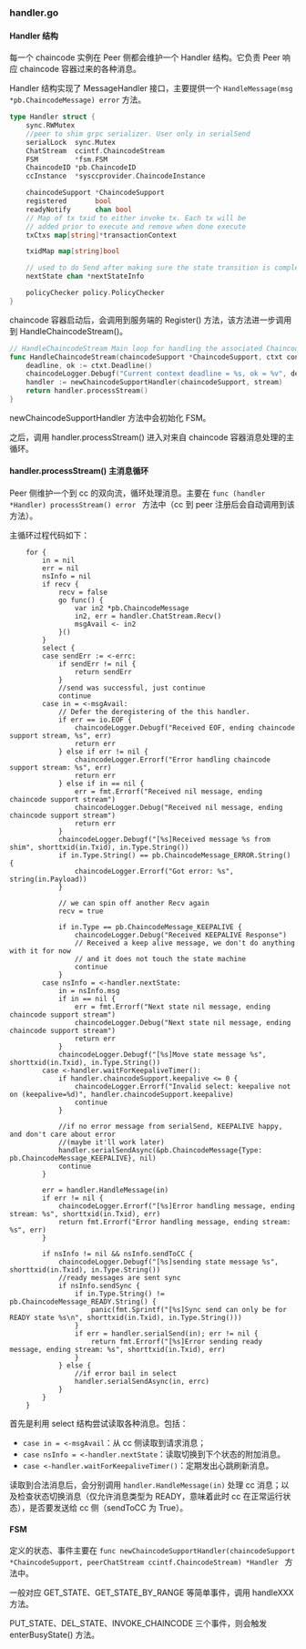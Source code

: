 ### handler.go

#### Handler 结构
每一个 chaincode 实例在 Peer 侧都会维护一个 Handler 结构。它负责 Peer 响应 chaincode 容器过来的各种消息。

Handler 结构实现了 MessageHandler 接口，主要提供一个 `HandleMessage(msg *pb.ChaincodeMessage) error` 方法。

```go
type Handler struct {
	sync.RWMutex
	//peer to shim grpc serializer. User only in serialSend
	serialLock  sync.Mutex
	ChatStream  ccintf.ChaincodeStream
	FSM         *fsm.FSM
	ChaincodeID *pb.ChaincodeID
	ccInstance  *sysccprovider.ChaincodeInstance

	chaincodeSupport *ChaincodeSupport
	registered       bool
	readyNotify      chan bool
	// Map of tx txid to either invoke tx. Each tx will be
	// added prior to execute and remove when done execute
	txCtxs map[string]*transactionContext

	txidMap map[string]bool

	// used to do Send after making sure the state transition is complete
	nextState chan *nextStateInfo

	policyChecker policy.PolicyChecker
}
```

chaincode 容器启动后，会调用到服务端的 Register() 方法，该方法进一步调用到 HandleChaincodeStream()。

```go
// HandleChaincodeStream Main loop for handling the associated Chaincode stream
func HandleChaincodeStream(chaincodeSupport *ChaincodeSupport, ctxt context.Context, stream ccintf.ChaincodeStream) error {
	deadline, ok := ctxt.Deadline()
	chaincodeLogger.Debugf("Current context deadline = %s, ok = %v", deadline, ok)
	handler := newChaincodeSupportHandler(chaincodeSupport, stream)
	return handler.processStream()
}
```

newChaincodeSupportHandler 方法中会初始化 FSM。

之后，调用 handler.processStream() 进入对来自 chaincode 容器消息处理的主循环。	

#### handler.processStream() 主消息循环

Peer 侧维护一个到 cc 的双向流，循环处理消息。主要在 `func (handler *Handler) processStream() error ` 方法中（cc 到 peer 注册后会自动调用到该方法）。

主循环过程代码如下：

```
	for {
		in = nil
		err = nil
		nsInfo = nil
		if recv {
			recv = false
			go func() {
				var in2 *pb.ChaincodeMessage
				in2, err = handler.ChatStream.Recv()
				msgAvail <- in2
			}()
		}
		select {
		case sendErr := <-errc:
			if sendErr != nil {
				return sendErr
			}
			//send was successful, just continue
			continue
		case in = <-msgAvail:
			// Defer the deregistering of the this handler.
			if err == io.EOF {
				chaincodeLogger.Debugf("Received EOF, ending chaincode support stream, %s", err)
				return err
			} else if err != nil {
				chaincodeLogger.Errorf("Error handling chaincode support stream: %s", err)
				return err
			} else if in == nil {
				err = fmt.Errorf("Received nil message, ending chaincode support stream")
				chaincodeLogger.Debug("Received nil message, ending chaincode support stream")
				return err
			}
			chaincodeLogger.Debugf("[%s]Received message %s from shim", shorttxid(in.Txid), in.Type.String())
			if in.Type.String() == pb.ChaincodeMessage_ERROR.String() {
				chaincodeLogger.Errorf("Got error: %s", string(in.Payload))
			}

			// we can spin off another Recv again
			recv = true

			if in.Type == pb.ChaincodeMessage_KEEPALIVE {
				chaincodeLogger.Debug("Received KEEPALIVE Response")
				// Received a keep alive message, we don't do anything with it for now
				// and it does not touch the state machine
				continue
			}
		case nsInfo = <-handler.nextState:
			in = nsInfo.msg
			if in == nil {
				err = fmt.Errorf("Next state nil message, ending chaincode support stream")
				chaincodeLogger.Debug("Next state nil message, ending chaincode support stream")
				return err
			}
			chaincodeLogger.Debugf("[%s]Move state message %s", shorttxid(in.Txid), in.Type.String())
		case <-handler.waitForKeepaliveTimer():
			if handler.chaincodeSupport.keepalive <= 0 {
				chaincodeLogger.Errorf("Invalid select: keepalive not on (keepalive=%d)", handler.chaincodeSupport.keepalive)
				continue
			}

			//if no error message from serialSend, KEEPALIVE happy, and don't care about error
			//(maybe it'll work later)
			handler.serialSendAsync(&pb.ChaincodeMessage{Type: pb.ChaincodeMessage_KEEPALIVE}, nil)
			continue
		}

		err = handler.HandleMessage(in)
		if err != nil {
			chaincodeLogger.Errorf("[%s]Error handling message, ending stream: %s", shorttxid(in.Txid), err)
			return fmt.Errorf("Error handling message, ending stream: %s", err)
		}

		if nsInfo != nil && nsInfo.sendToCC {
			chaincodeLogger.Debugf("[%s]sending state message %s", shorttxid(in.Txid), in.Type.String())
			//ready messages are sent sync
			if nsInfo.sendSync {
				if in.Type.String() != pb.ChaincodeMessage_READY.String() {
					panic(fmt.Sprintf("[%s]Sync send can only be for READY state %s\n", shorttxid(in.Txid), in.Type.String()))
				}
				if err = handler.serialSend(in); err != nil {
					return fmt.Errorf("[%s]Error sending ready  message, ending stream: %s", shorttxid(in.Txid), err)
				}
			} else {
				//if error bail in select
				handler.serialSendAsync(in, errc)
			}
		}
	}
```

首先是利用 select 结构尝试读取各种消息。包括：

* `case in = <-msgAvail`：从 cc 侧读取到请求消息；
* `case nsInfo = <-handler.nextState`：读取切换到下个状态的附加消息。
* `case <-handler.waitForKeepaliveTimer()`：定期发出心跳刷新消息。

读取到合法消息后，会分别调用 `handler.HandleMessage(in)` 处理 cc 消息；以及检查状态切换消息（仅允许消息类型为 READY，意味着此时 cc 在正常运行状态），是否要发送给 cc 侧（sendToCC 为 True）。


#### FSM 

定义的状态、事件主要在 `func newChaincodeSupportHandler(chaincodeSupport *ChaincodeSupport, peerChatStream ccintf.ChaincodeStream) *Handler ` 方法中。

一般对应 GET_STATE、GET_STATE_BY_RANGE 等简单事件，调用 handleXXX 方法。

PUT_STATE、DEL_STATE、INVOKE_CHAINCODE 三个事件，则会触发 enterBusyState() 方法。